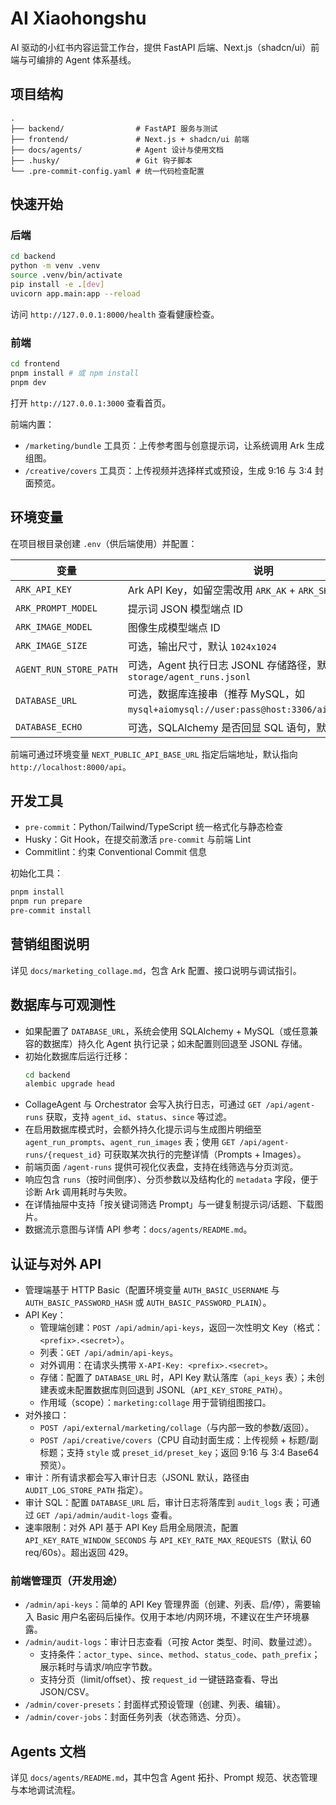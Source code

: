 # AI Xiaohongshu

AI 驱动的小红书内容运营工作台，提供 FastAPI 后端、Next.js（shadcn/ui）前端与可编排的 Agent 体系基线。

## 项目结构

```
.
├── backend/                # FastAPI 服务与测试
├── frontend/               # Next.js + shadcn/ui 前端
├── docs/agents/            # Agent 设计与使用文档
├── .husky/                 # Git 钩子脚本
└── .pre-commit-config.yaml # 统一代码检查配置
```

## 快速开始

### 后端

```bash
cd backend
python -m venv .venv
source .venv/bin/activate
pip install -e .[dev]
uvicorn app.main:app --reload
```

访问 `http://127.0.0.1:8000/health` 查看健康检查。

### 前端

```bash
cd frontend
pnpm install # 或 npm install
pnpm dev
```

打开 `http://127.0.0.1:3000` 查看首页。

前端内置：
- `/marketing/bundle` 工具页：上传参考图与创意提示词，让系统调用 Ark 生成组图。
- `/creative/covers` 工具页：上传视频并选择样式或预设，生成 9:16 与 3:4 封面预览。

## 环境变量

在项目根目录创建 `.env`（供后端使用）并配置：

| 变量 | 说明 |
| --- | --- |
| `ARK_API_KEY` | Ark API Key，如留空需改用 `ARK_AK` + `ARK_SK` |
| `ARK_PROMPT_MODEL` | 提示词 JSON 模型端点 ID |
| `ARK_IMAGE_MODEL` | 图像生成模型端点 ID |
| `ARK_IMAGE_SIZE` | 可选，输出尺寸，默认 `1024x1024` |
| `AGENT_RUN_STORE_PATH` | 可选，Agent 执行日志 JSONL 存储路径，默认 `storage/agent_runs.jsonl` |
| `DATABASE_URL` | 可选，数据库连接串（推荐 MySQL，如 `mysql+aiomysql://user:pass@host:3306/ai_xiaohongshu`）|
| `DATABASE_ECHO` | 可选，SQLAlchemy 是否回显 SQL 语句，默认 `False` |

前端可通过环境变量 `NEXT_PUBLIC_API_BASE_URL` 指定后端地址，默认指向 `http://localhost:8000/api`。

## 开发工具

- `pre-commit`：Python/Tailwind/TypeScript 统一格式化与静态检查
- Husky：Git Hook，在提交前激活 `pre-commit` 与前端 Lint
- Commitlint：约束 Conventional Commit 信息

初始化工具：

```bash
pnpm install
pnpm run prepare
pre-commit install
```

## 营销组图说明

详见 `docs/marketing_collage.md`，包含 Ark 配置、接口说明与调试指引。

## 数据库与可观测性

- 如果配置了 `DATABASE_URL`，系统会使用 SQLAlchemy + MySQL（或任意兼容的数据库）持久化 Agent 执行记录；如未配置则回退至 JSONL 存储。
- 初始化数据库后运行迁移：
  ```bash
  cd backend
  alembic upgrade head
  ```
- CollageAgent 与 Orchestrator 会写入执行日志，可通过 `GET /api/agent-runs` 获取，支持 `agent_id`、`status`、`since` 等过滤。
- 在启用数据库模式时，会额外持久化提示词与生成图片明细至 `agent_run_prompts`、`agent_run_images` 表；使用 `GET /api/agent-runs/{request_id}` 可获取某次执行的完整详情（Prompts + Images）。
- 前端页面 `/agent-runs` 提供可视化仪表盘，支持在线筛选与分页浏览。
- 响应包含 `runs`（按时间倒序）、分页参数以及结构化的 `metadata` 字段，便于诊断 Ark 调用耗时与失败。
 - 在详情抽屉中支持「按关键词筛选 Prompt」与一键复制提示词/话题、下载图片。
- 数据流示意图与详情 API 参考：`docs/agents/README.md`。

## 认证与对外 API

- 管理端基于 HTTP Basic（配置环境变量 `AUTH_BASIC_USERNAME` 与 `AUTH_BASIC_PASSWORD_HASH` 或 `AUTH_BASIC_PASSWORD_PLAIN`）。
- API Key：
  - 管理端创建：`POST /api/admin/api-keys`，返回一次性明文 Key（格式：`<prefix>.<secret>`）。
  - 列表：`GET /api/admin/api-keys`。
  - 对外调用：在请求头携带 `X-API-Key: <prefix>.<secret>`。
  - 存储：配置了 `DATABASE_URL` 时，API Key 默认落库（`api_keys` 表）；未创建表或未配置数据库则回退到 JSONL（`API_KEY_STORE_PATH`）。
  - 作用域（scope）：`marketing:collage` 用于营销组图接口。
- 对外接口：
  - `POST /api/external/marketing/collage`（与内部一致的参数/返回）。
  - `POST /api/creative/covers`（CPU 自动封面生成：上传视频 + 标题/副标题；支持 `style` 或 `preset_id/preset_key`；返回 9:16 与 3:4 Base64 预览）。
- 审计：所有请求都会写入审计日志（JSONL 默认，路径由 `AUDIT_LOG_STORE_PATH` 指定）。
- 审计 SQL：配置 `DATABASE_URL` 后，审计日志将落库到 `audit_logs` 表；可通过 `GET /api/admin/audit-logs` 查看。
- 速率限制：对外 API 基于 API Key 启用全局限流，配置 `API_KEY_RATE_WINDOW_SECONDS` 与 `API_KEY_RATE_MAX_REQUESTS`（默认 60 req/60s）。超出返回 429。

### 前端管理页（开发用途）

- `/admin/api-keys`：简单的 API Key 管理界面（创建、列表、启/停），需要输入 Basic 用户名密码后操作。仅用于本地/内网环境，不建议在生产环境暴露。
- `/admin/audit-logs`：审计日志查看（可按 Actor 类型、时间、数量过滤）。
  - 支持条件：`actor_type`、`since`、`method`、`status_code`、`path_prefix`；展示耗时与请求/响应字节数。
  - 支持分页（limit/offset）、按 `request_id` 一键链路查看、导出 JSON/CSV。
- `/admin/cover-presets`：封面样式预设管理（创建、列表、编辑）。
- `/admin/cover-jobs`：封面任务列表（状态筛选、分页）。

## Agents 文档

详见 `docs/agents/README.md`，其中包含 Agent 拓扑、Prompt 规范、状态管理与本地调试流程。
